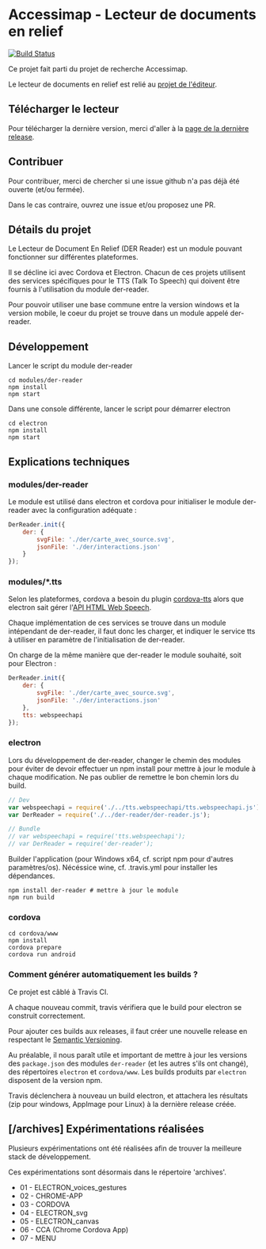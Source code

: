 # Accessimap - Lecteur de documents en relief

[![Build Status](https://travis-ci.org/makinacorpus/accessimap-lecteur-der.svg?branch=master)](https://travis-ci.org/makinacorpus/accessimap-lecteur-der)

Ce projet fait parti du projet de recherche Accessimap.

Le lecteur de documents en relief est relié au [projet de l'éditeur](https://github.com/makinacorpus/accessimap-editeur-der).

## Télécharger le lecteur

Pour télécharger la dernière version, merci d'aller à la [page de la dernière release](https://github.com/makinacorpus/accessimap-lecteur-der/releases/latest).

## Contribuer

Pour contribuer, merci de chercher si une issue github n'a pas déjà été ouverte (et/ou fermée).

Dans le cas contraire, ouvrez une issue et/ou proposez une PR.


## Détails du projet

Le Lecteur de Document En Relief (DER Reader) est un module pouvant fonctionner sur différentes plateformes.

Il se décline ici avec Cordova et Electron.
Chacun de ces projets utilisent des services spécifiques pour le TTS (Talk To Speech) qui doivent être fournis à l'utilisation du module der-reader.


Pour pouvoir utiliser une base commune entre la version windows et la version mobile, le coeur du projet se trouve dans un module appelé der-reader.

## Développement

Lancer le script du module der-reader

```
cd modules/der-reader
npm install
npm start
```

Dans une console différente, lancer le script pour démarrer electron

```
cd electron
npm install
npm start
```

## Explications techniques

### modules/der-reader

Le module est utilisé dans electron et cordova pour initialiser le module der-reader avec la configuration adéquate :

```jsx
DerReader.init({
    der: {
        svgFile: './der/carte_avec_source.svg',
        jsonFile: './der/interactions.json'
    }
});

```


### modules/*.tts

Selon les plateformes, cordova a besoin du plugin [cordova-tts](https://github.com/vilic/cordova-plugin-tts) alors que electron sait gérer l'[API HTML Web Speech](https://developer.mozilla.org/en-US/docs/Web/API/Web_Speech_API).

Chaque implémentation de ces services se trouve dans un module intépendant de der-reader, il faut donc les charger, et indiquer le service tts à utiliser en paramètre de l'initialisation de der-reader.

On charge de la même manière que der-reader le module souhaité, soit pour Electron :


```jsx
DerReader.init({
    der: {
        svgFile: './der/carte_avec_source.svg',
        jsonFile: './der/interactions.json'
    },
    tts: webspeechapi
});
```


### electron

Lors du développement de der-reader, changer le chemin des modules pour éviter de devoir effectuer un npm install pour mettre à jour le module à chaque modification.
Ne pas oublier de remettre le bon chemin lors du build.

```js
// Dev
var webspeechapi = require('./../tts.webspeechapi/tts.webspeechapi.js');
var DerReader = require('./../der-reader/der-reader.js');

// Bundle
// var webspeechapi = require('tts.webspeechapi');
// var DerReader = require('der-reader');
```


Builder l'application (pour Windows x64, cf. script npm pour d'autres paramètres/os). Nécéssice wine, cf. .travis.yml pour installer les dépendances.

```
npm install der-reader # mettre à jour le module
npm run build
```


### cordova

```
cd cordova/www
npm install
cordova prepare
cordova run android
```

### Comment générer automatiquement les builds ?

Ce projet est câblé à Travis CI.

A chaque nouveau commit, travis vérifiera que le build pour electron se construit correctement.

Pour ajouter ces builds aux releases, il faut créer une nouvelle release en respectant le [Semantic Versioning](http://semver.org/).

Au préalable, il nous paraît utile et important de mettre à jour les versions
des `package.json` des modules `der-reader` (et les autres s'ils ont changé),
des répertoires `electron` et `cordova/www`.
Les builds produits par `electron` disposent de la version npm.

Travis déclenchera à nouveau un build electron, et attachera les résultats (zip pour windows, AppImage pour Linux) à la dernière release créée.


## [/archives] Expérimentations réalisées

Plusieurs expérimentations ont été réalisées afin de trouver la meilleure
stack de développement.

Ces expérimentations sont désormais dans le répertoire 'archives'.

* 01 - ELECTRON_voices_gestures
* 02 - CHROME-APP
* 03 - CORDOVA
* 04 - ELECTRON_svg
* 05 - ELECTRON_canvas
* 06 - CCA (Chrome Cordova App)
* 07 - MENU
